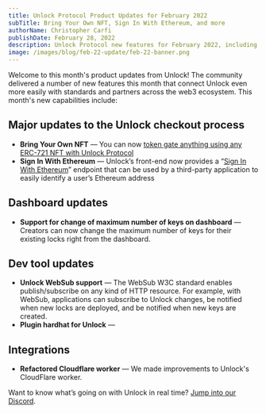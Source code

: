 ```yaml
---
title: Unlock Protocol Product Updates for February 2022
subTitle: Bring Your Own NFT, Sign In With Ethereum, and more
authorName: Christopher Carfi
publishDate: February 28, 2022
description: Unlock Protocol new features for February 2022, including Bring Your Own NFT, Sign In With Ethereum, and more.
image: /images/blog/feb-22-update/feb-22-banner.png
---
```


Welcome to this month's product updates from Unlock! The community delivered a number of new features this month that connect Unlock even more easily with standards and partners across the web3 ecosystem. This month's new capabilities include:

## Major updates to the Unlock checkout process
- **Bring Your Own NFT** — You can now [token gate anything using any ERC-721 NFT with Unlock Protocol](https://unlock-protocol.com/blog/bring-your-own-nft)
- **Sign In With Ethereum** — Unlock’s front-end now provides a “[Sign In With Ethereum](https://docs.unlock-protocol.com/unlock/developers/sign-in-with-ethereum)” endpoint that can be used by a third-party application to easily identify a user’s Ethereum address

## Dashboard updates
- **Support for change of maximum number of keys on dashboard** — Creators can now change the maximum number of keys for their existing locks right from the dashboard.

## Dev tool updates
- **Unlock WebSub support** — The WebSub W3C standard enables publish/subscribe on any kind of HTTP resource. For example, with WebSub, applications can subscribe to Unlock changes, be notified when new locks are deployed, and be notified when new keys are created.
- **Plugin hardhat for Unlock** — 

## Integrations
- **Refactored Cloudflare worker** — We made improvements to Unlock's CloudFlare worker. 


Want to know what’s going on with Unlock in real time? [Jump into our Discord](https://discord.com/invite/Ah6ZEJyTDp).
